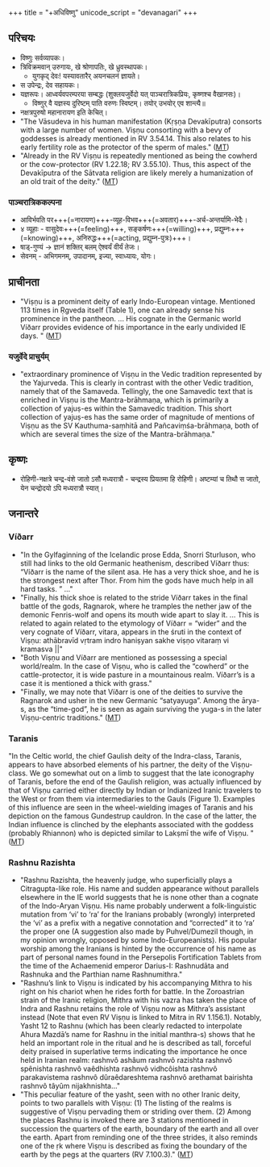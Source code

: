 +++
title = "+अधिविष्णु"
unicode_script = "devanagari"
+++


## परिचयः
- विष्णुः सर्वव्यापकः।
- त्रिविक्रमवान् उरुगायः, खे श्रोणापतिः, खे ध्रुवस्थापकः।
  - युगकृद् देवः! यस्यावतारैर् अयनचलनं ज्ञायते।
- स उपेन्द्रः, देव सहायकः।
- यज्ञरूपः। आध्वर्यवपरम्परया सम्बद्धः (शुक्लयजुर्वेदो यत् पाञ्चरात्रिकप्रियः, कृष्णश्च वैखानसः)।
  - विष्णुर् वै यज्ञस्य दुरिष्टम् पाति वरुणः स्विष्टम्। तयोर् उभयोर् एव शान्त्यै॥
- नक्षत्रपुरुषो महानारायण इति केचित्।
- "The Vāsudeva in his human manifestation (Kṛṣṇa Devakīputra) consorts with a large number of women. Viṣṇu consorting with a bevy of goddesses is already mentioned in RV 3.54.14. This also relates to his early fertility role as the protector of the sperm of males." ([MT](https://manasataramgini.wordpress.com/2020/01/02/the-roots-of-vai%E1%B9%A3%E1%B9%87avam-a-view-from-the-numerology-of-vedic-texts/))
- "Already in the RV Viṣṇu is repeatedly mentioned as being the cowherd or the cow-protector (RV 1.22.18; RV 3.55.10). Thus, this aspect of the Devakīputra of the Sātvata religion are likely merely a humanization of an old trait of the deity." ([MT](https://manasataramgini.wordpress.com/2020/01/02/the-roots-of-vai%E1%B9%A3%E1%B9%87avam-a-view-from-the-numerology-of-vedic-texts/))

### पाञ्चरात्रिककल्पना
- आविर्भवति पर+++(=नारायण)+++-व्यूह-विभव+++(=अवतार)+++-अर्च-अन्तर्यामि-भेदैः।
- ४ व्यूहाः - वासुदेवः+++(=feeling)+++, सङ्कर्षणः+++(=willing)+++, प्रद्युम्नः+++(=knowing)+++, अनिरुद्धः+++(=acting, प्रद्युम्न-पुत्रः)+++।
- षाड्-गुण्यं → ज्ञानं शक्तिर् बलम् ऐश्वर्यं वीर्यं तेजः।
- सेवनम् - अभिगमनम्, उपादानम्, इज्या, स्वाध्यायः, योगः।

## प्राचीनता
- "Viṣṇu is a prominent deity of early Indo-European vintage. Mentioned 113 times in Ṛgveda itself (Table 1), one can already sense his prominence in the pantheon. ... His cognate in the Germanic world Víðarr provides evidence of his importance in the early undivided IE days. " ([MT](https://manasataramgini.wordpress.com/2020/01/02/the-roots-of-vai%E1%B9%A3%E1%B9%87avam-a-view-from-the-numerology-of-vedic-texts/))

### यजुर्वेदे प्राचुर्यम्
- "extraordinary prominence of Viṣṇu in the Vedic tradition represented by the Yajurveda. This is clearly in contrast with the other Vedic tradition, namely that of the Samaveda. Tellingly, the one Samavedic text that is enriched in Viṣṇu is the Mantra-brāhmaṇa, which is primarily a collection of yajuṣ-es within the Samavedic tradition. This short collection of yajuṣ-es has the same order of magnitude of mentions of Viṣṇu as the SV Kauthuma-saṃhitā and Pañcaviṃśa-brāhmaṇa, both of which are several times the size of the Mantra-brāhmaṇa."

## कृष्णः
- रोहिणी-नक्षत्रे चन्द्र-वंशे जातो ऽसौ मध्यरात्रौ - चन्द्रस्य प्रियतमा हि रोहिणी। अष्टम्यां च तिथौ स जातो, येन चन्द्रोदयो ऽपि मध्यरात्रौ स्यात्। 

## जनान्तरे
### Víðarr
- "In the Gylfaginning of the Icelandic prose Edda, Snorri Sturluson, who still had links to the old Germanic heathenism, described Víðarr thus: “Víðarr is the name of the silent asa. He has a very thick shoe, and he is the strongest next after Thor. From him the gods have much help in all hard tasks. ” ..."
- "Finally, his thick shoe is related to the stride Víðarr takes in the final battle of the gods, Ragnarok, where he tramples the nether jaw of the demonic Fenris-wolf and opens its mouth wide apart to slay it. ... This is related to again related to the etymology of Víðarr = “wider” and the very cognate of Víðarr, vitara, appears in the śruti in the context of Viṣṇu: athābravīd vṛtram indro haniṣyan sakhe viṣṇo vitaraṃ vi kramasva ||" 
- "Both Viṣṇu and Víðarr are mentioned as possessing a special world/realm. In the case of Viṣṇu, who is called the “cowherd” or the cattle-protector, it is wide pasture in a mountainous realm. Víðarr’s is a case it is mentioned a thick with grass."
- "Finally, we may note that Víðarr is one of the deities to survive the Ragnarok and usher in the new Germanic “satyayuga”. Among the ārya-s, as the “time-god”, he is seen as again surviving the yuga-s in the later Viṣṇu-centric traditions." ([MT](https://manasataramgini.wordpress.com/2020/01/02/the-roots-of-vai%E1%B9%A3%E1%B9%87avam-a-view-from-the-numerology-of-vedic-texts/))

### Taranis
"In the Celtic world, the chief Gaulish deity of the Indra-class, Taranis, appears to have absorbed elements of his partner, the deity of the Viṣṇu-class. We go somewhat out on a limb to suggest that the late iconography of Taranis, before the end of the Gaulish religion, was actually influenced by that of Viṣṇu carried either directly by Indian or Indianized Iranic travelers to the West or from them via intermediaries to the Gauls (Figure 1). Examples of this influence are seen in the wheel-wielding images of Taranis and his depiction on the famous Gundestrup cauldron. In the case of the latter, the Indian influence is clinched by the elephants associated with the goddess (probably Rhiannon) who is depicted similar to Lakṣmī the wife of Viṣṇu. "  ([MT](https://manasataramgini.wordpress.com/2020/01/02/the-roots-of-vai%E1%B9%A3%E1%B9%87avam-a-view-from-the-numerology-of-vedic-texts/))

### Rashnu Razishta
- "Rashnu Razishta, the heavenly judge, who superficially plays a Citragupta-like role. His name and sudden appearance without parallels elsewhere in the IE world suggests that he is none other than a cognate of the Indo-Aryan Viṣṇu. His name probably underwent a folk-linguistic mutation from ‘vi’ to ‘ra’ for the Iranians probably (wrongly) interpreted the ‘vi’ as a prefix with a negative connotation and “corrected” it to ‘ra’ the proper one (A suggestion also made by Puhvel/Dumezil though, in my opinion wrongly, opposed by some Indo-Europeanists). His popular worship among the Iranians is hinted by the occurrence of his name as part of personal names found in the Persepolis Fortification Tablets from the time of the Achaemenid emperor Darius-I: Rashnudāta and Rashnuka and the Parthian name Rashnumithra."
- "Rashnu’s link to Viṣṇu is indicated by his accompanying Mithra to his right on his chariot when he rides forth for battle. In the Zoroastrian strain of the Iranic religion, Mithra with his vazra has taken the place of Indra and Rashnu retains the role of Viṣṇu now as Mithra’s assistant instead (Note that even RV Viṣṇu is linked to Mitra in RV 1.156.1). Notably, Yasht 12 to Rashnu (which has been clearly redacted to interpolate Ahura Mazdā’s name for Rashnu in the initial manthra-s) shows that he held an important role in the ritual and he is described as tall, forceful deity praised in superlative terms indicating the importance he once held in Iranian realm: rashnvô ashâum rashnvô razishta rashnvô spênishta rashnvô vaêdhishta rashnvô vidhcôishta rashnvô parakavistema rashnvô dûraêdareshtema rashnvô arethamat bairishta rashnvô tâyûm nijakhnishta…"  
- "This peculiar feature of the yasht, seen with no other Iranic deity, points to two parallels with Viṣṇu: (1) The listing of the realms is suggestive of Viṣṇu pervading them or striding over them. (2) Among the places Rashnu is invoked there are 3 stations mentioned in succession the quarters of the earth, boundary of the earth and all over the earth. Apart from reminding one of the three strides, it also reminds one of the ṛk where Viṣṇu is described as fixing the boundary of the earth by the pegs at the quarters (RV 7.100.3)." ([MT](https://manasataramgini.wordpress.com/2020/01/02/the-roots-of-vai%E1%B9%A3%E1%B9%87avam-a-view-from-the-numerology-of-vedic-texts/))